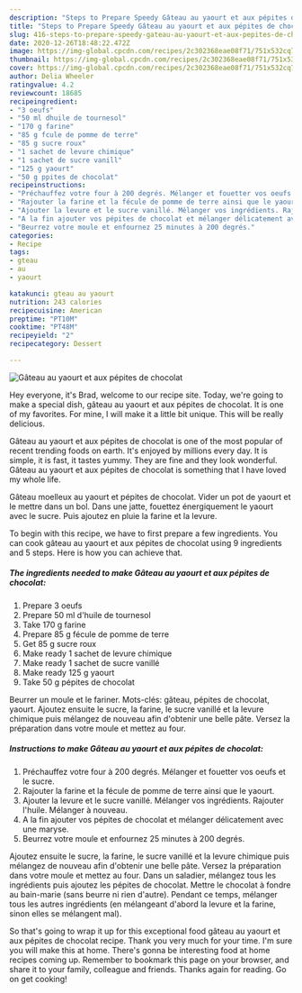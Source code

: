 ```yaml
---
description: "Steps to Prepare Speedy Gâteau au yaourt et aux pépites de chocolat"
title: "Steps to Prepare Speedy Gâteau au yaourt et aux pépites de chocolat"
slug: 416-steps-to-prepare-speedy-gateau-au-yaourt-et-aux-pepites-de-chocolat
date: 2020-12-26T18:48:22.472Z
image: https://img-global.cpcdn.com/recipes/2c302368eae08f71/751x532cq70/gateau-au-yaourt-et-aux-pepites-de-chocolat-photo-principale-de-la-recette.jpg
thumbnail: https://img-global.cpcdn.com/recipes/2c302368eae08f71/751x532cq70/gateau-au-yaourt-et-aux-pepites-de-chocolat-photo-principale-de-la-recette.jpg
cover: https://img-global.cpcdn.com/recipes/2c302368eae08f71/751x532cq70/gateau-au-yaourt-et-aux-pepites-de-chocolat-photo-principale-de-la-recette.jpg
author: Delia Wheeler
ratingvalue: 4.2
reviewcount: 18685
recipeingredient:
- "3 oeufs"
- "50 ml dhuile de tournesol"
- "170 g farine"
- "85 g fcule de pomme de terre"
- "85 g sucre roux"
- "1 sachet de levure chimique"
- "1 sachet de sucre vanill"
- "125 g yaourt"
- "50 g ppites de chocolat"
recipeinstructions:
- "Préchauffez votre four à 200 degrés. Mélanger et fouetter vos oeufs et le sucre."
- "Rajouter la farine et la fécule de pomme de terre ainsi que le yaourt."
- "Ajouter la levure et le sucre vanillé. Mélanger vos ingrédients. Rajouter l&#39;huile. Mélanger à nouveau."
- "A la fin ajouter vos pépites de chocolat et mélanger délicatement avec une maryse."
- "Beurrez votre moule et enfournez 25 minutes à 200 degrés."
categories:
- Recipe
tags:
- gteau
- au
- yaourt

katakunci: gteau au yaourt 
nutrition: 243 calories
recipecuisine: American
preptime: "PT10M"
cooktime: "PT48M"
recipeyield: "2"
recipecategory: Dessert

---
```



![Gâteau au yaourt et aux pépites de chocolat](https://img-global.cpcdn.com/recipes/2c302368eae08f71/751x532cq70/gateau-au-yaourt-et-aux-pepites-de-chocolat-photo-principale-de-la-recette.jpg)

Hey everyone, it's Brad, welcome to our recipe site. Today, we're going to make a special dish, gâteau au yaourt et aux pépites de chocolat. It is one of my favorites. For mine, I will make it a little bit unique. This will be really delicious.

Gâteau au yaourt et aux pépites de chocolat is one of the most popular of recent trending foods on earth. It's enjoyed by millions every day. It is simple, it is fast, it tastes yummy. They are fine and they look wonderful. Gâteau au yaourt et aux pépites de chocolat is something that I have loved my whole life.

Gâteau moelleux au yaourt et pépites de chocolat. Vider un pot de yaourt et le mettre dans un bol. Dans une jatte, fouettez énergiquement le yaourt avec le sucre. Puis ajoutez en pluie la farine et la levure.


To begin with this recipe, we have to first prepare a few ingredients. You can cook gâteau au yaourt et aux pépites de chocolat using 9 ingredients and 5 steps. Here is how you can achieve that.

<!--inarticleads1-->

##### The ingredients needed to make Gâteau au yaourt et aux pépites de chocolat:

1. Prepare 3 oeufs
1. Prepare 50 ml d&#39;huile de tournesol
1. Take 170 g farine
1. Prepare 85 g fécule de pomme de terre
1. Get 85 g sucre roux
1. Make ready 1 sachet de levure chimique
1. Make ready 1 sachet de sucre vanillé
1. Make ready 125 g yaourt
1. Take 50 g pépites de chocolat


Beurrer un moule et le fariner. Mots-clés: gâteau, pépites de chocolat, yaourt. Ajoutez ensuite le sucre, la farine, le sucre vanillé et la levure chimique puis mélangez de nouveau afin d&#39;obtenir une belle pâte. Versez la préparation dans votre moule et mettez au four. 

<!--inarticleads2-->

##### Instructions to make Gâteau au yaourt et aux pépites de chocolat:

1. Préchauffez votre four à 200 degrés. Mélanger et fouetter vos oeufs et le sucre.
1. Rajouter la farine et la fécule de pomme de terre ainsi que le yaourt.
1. Ajouter la levure et le sucre vanillé. Mélanger vos ingrédients. Rajouter l&#39;huile. Mélanger à nouveau.
1. A la fin ajouter vos pépites de chocolat et mélanger délicatement avec une maryse.
1. Beurrez votre moule et enfournez 25 minutes à 200 degrés.


Ajoutez ensuite le sucre, la farine, le sucre vanillé et la levure chimique puis mélangez de nouveau afin d&#39;obtenir une belle pâte. Versez la préparation dans votre moule et mettez au four. Dans un saladier, mélangez tous les ingrédients puis ajoutez les pépites de chocolat. Mettre le chocolat à fondre au bain-marie (sans beurre ni rien d&#39;autre). Pendant ce temps, mélanger tous les autres ingrédients (en mélangeant d&#39;abord la levure et la farine, sinon elles se mélangent mal). 

So that's going to wrap it up for this exceptional food gâteau au yaourt et aux pépites de chocolat recipe. Thank you very much for your time. I'm sure you will make this at home. There's gonna be interesting food at home recipes coming up. Remember to bookmark this page on your browser, and share it to your family, colleague and friends. Thanks again for reading. Go on get cooking!
